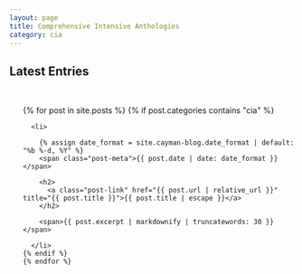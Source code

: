 ```yaml
---
layout: page
title: Comprehensive Intensive Anthologies
category: cia
---
```

<div>

  <h2>Latest Entries</h2>

  <div>&nbsp;</div>

  <ul class="post-list">
    {% for post in site.posts %}
      {% if post.categories contains "cia" %}

      <li>

        {% assign date_format = site.cayman-blog.date_format | default: "%b %-d, %Y" %}
        <span class="post-meta">{{ post.date | date: date_format }}</span>

        <h2>
          <a class="post-link" href="{{ post.url | relative_url }}" title="{{ post.title }}">{{ post.title | escape }}</a>
        </h2>

        <span>{{ post.excerpt | markdownify | truncatewords: 30 }}</span>

      </li>
    {% endif %}
    {% endfor %}
  </ul>

</div>
